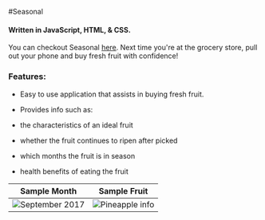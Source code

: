 #Seasonal
#### Written in JavaScript, HTML, & CSS.

You can checkout Seasonal [here](https://jaketripp.github.io/Seasonal/ "Seasonal"). Next time you're at the grocery store, pull out your phone and buy fresh fruit with confidence!  

### Features:
* Easy to use application that assists in buying fresh fruit.

* Provides info such as:
 * the characteristics of an ideal fruit
 * whether the fruit continues to ripen after picked
 * which months the fruit is in season
 * health benefits of eating the fruit

Sample Month             |  Sample Fruit
:-------------------------:|:-------------------------:
![September 2017](../blob/master/images/screenshots/seasonal1.png)  |  ![Pineapple info](../blob/master/images/screenshots/seasonal2.png)
